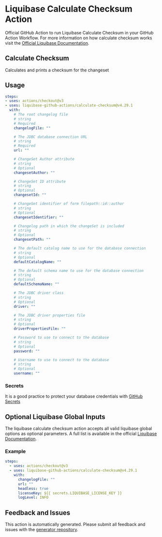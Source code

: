 # Liquibase Calculate Checksum Action
Official GitHub Action to run Liquibase Calculate Checksum in your GitHub Action Workflow. For more information on how calculate checksum works visit the [Official Liquibase Documentation](https://docs.liquibase.com/commands/home.html).
## Calculate Checksum
Calculates and prints a checksum for the changeset
## Usage
```yaml
steps:
- uses: actions/checkout@v3
- uses: liquibase-github-actions/calculate-checksum@v4.29.1
  with:
    # The root changelog file
    # string
    # Required
    changelogFile: ""

    # The JDBC database connection URL
    # string
    # Required
    url: ""

    # ChangeSet Author attribute
    # string
    # Optional
    changesetAuthor: ""

    # ChangeSet ID attribute
    # string
    # Optional
    changesetId: ""

    # ChangeSet identifier of form filepath::id::author
    # string
    # Optional
    changesetIdentifier: ""

    # Changelog path in which the changeSet is included
    # string
    # Optional
    changesetPath: ""

    # The default catalog name to use for the database connection
    # string
    # Optional
    defaultCatalogName: ""

    # The default schema name to use for the database connection
    # string
    # Optional
    defaultSchemaName: ""

    # The JDBC driver class
    # string
    # Optional
    driver: ""

    # The JDBC driver properties file
    # string
    # Optional
    driverPropertiesFile: ""

    # Password to use to connect to the database
    # string
    # Optional
    password: ""

    # Username to use to connect to the database
    # string
    # Optional
    username: ""

```

### Secrets
It is a good practice to protect your database credentials with [GitHub Secrets](https://docs.github.com/en/actions/security-guides/encrypted-secrets)

## Optional Liquibase Global Inputs
The liquibase calculate checksum action accepts all valid liquibase global options as optional parameters. A full list is available in the official [Liquibase Documentation](https://docs.liquibase.com/parameters/command-parameters.html).

### Example
```yaml
steps:
  - uses: actions/checkout@v3
  - uses: liquibase-github-actions/calculate-checksum@v4.29.1
    with:
      changelogFile: ""
      url: ""
      headless: true
      licenseKey: ${{ secrets.LIQUIBASE_LICENSE_KEY }}
      logLevel: INFO
```

## Feedback and Issues
This action is automatically generated. Please submit all feedback and issues with the [generator repository](https://github.com/liquibase/github-action-generator/issues).

